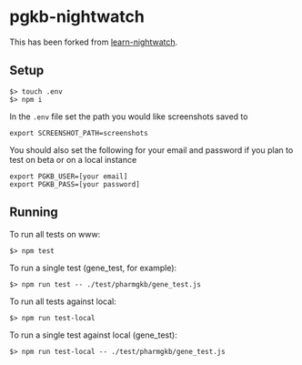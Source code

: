 # pgkb-nightwatch

This has been forked from [learn-nightwatch](https://github.com/dwyl/learn-nightwatch).

## Setup

```
$> touch .env
$> npm i
```

In the `.env` file set the path you would like screenshots saved to

```
export SCREENSHOT_PATH=screenshots
```

You should also set the following for your email and password if you plan to test on beta or on a local instance

```
export PGKB_USER=[your email]
export PGKB_PASS=[your password]
```

## Running

To run all tests on www:

```
$> npm test
```

To run a single test (gene_test, for example):

```
$> npm run test -- ./test/pharmgkb/gene_test.js
```

To run all tests against local:

```
$> npm run test-local
```

To run a single test against local (gene_test):

```
$> npm run test-local -- ./test/pharmgkb/gene_test.js
```
